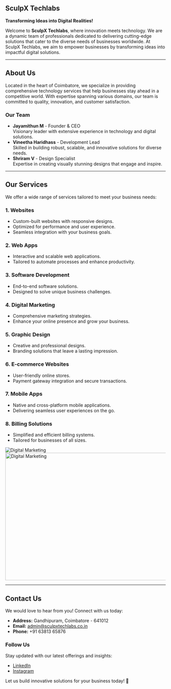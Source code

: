 
## SculpX Techlabs

**Transforming Ideas into Digital Realities!**

Welcome to **SculpX Techlabs**, where innovation meets technology. We are a dynamic team of professionals dedicated to delivering cutting-edge solutions that cater to the diverse needs of businesses worldwide. At SculpX Techlabs, we aim to empower businesses by transforming ideas into impactful digital solutions.

---

## About Us

Located in the heart of Coimbatore, we specialize in providing comprehensive technology services that help businesses stay ahead in a competitive world. With expertise spanning various domains, our team is committed to quality, innovation, and customer satisfaction.

### Our Team

- **Jayamithun M** - Founder & CEO  
  Visionary leader with extensive experience in technology and digital solutions.
- **Vineetha Haridhass** - Development Lead  
  Skilled in building robust, scalable, and innovative solutions for diverse needs.
- **Shriram V** - Design Specialist   
  Expertise in creating visually stunning designs that engage and inspire.

---

## Our Services

We offer a wide range of services tailored to meet your business needs:

### 1. **Websites**
   - Custom-built websites with responsive designs.
   - Optimized for performance and user experience.
   - Seamless integration with your business goals.

### 2. **Web Apps**
   - Interactive and scalable web applications.
   - Tailored to automate processes and enhance productivity.

### 3. **Software Development**
   - End-to-end software solutions.
   - Designed to solve unique business challenges.

### 4. **Digital Marketing**
   - Comprehensive marketing strategies.
   - Enhance your online presence and grow your business.

### 5. **Graphic Design**
   - Creative and professional designs.
   - Branding solutions that leave a lasting impression.

### 6. **E-commerce Websites**
   - User-friendly online stores.
   - Payment gateway integration and secure transactions.

### 7. **Mobile Apps**
   - Native and cross-platform mobile applications.
   - Delivering seamless user experiences on the go.

### 8. **Billing Solutions**
   - Simplified and efficient billing systems.
   - Tailored for businesses of all sizes.

![Digital Marketing](https://www.webhopers.in/uploads/1/digital-world-im.jpg)<br>
<img src="https://www.webhopers.in/uploads/1/digital-world-im.jpg" alt="Digital Marketing" width="800" height="400">



---

## Contact Us

We would love to hear from you! Connect with us today:

- **Address:** Gandhipuram, Coimbatore - 641012  
- **Email:** [admin@sculpxtechlabs.co.in](mailto:admin@sculpxtechlabs.co.in)  
- **Phone:** +91 63813 65876  

### Follow Us
Stay updated with our latest offerings and insights:

- [LinkedIn](https://linkedin.com/company/sculpx-techlabs)
- [Instagram](https://instagram.com/sculpx_techlabs)

Let us build innovative solutions for your business today! 🚀


<!--

**Here are some ideas to get you started:**

🙋‍♀️ A short introduction - what is your organization all about?
🌈 Contribution guidelines - how can the community get involved?
👩‍💻 Useful resources - where can the community find your docs? Is there anything else the community should know?
🍿 Fun facts - what does your team eat for breakfast?
🧙 Remember, you can do mighty things with the power of [Markdown](https://docs.github.com/github/writing-on-github/getting-started-with-writing-and-formatting-on-github/basic-writing-and-formatting-syntax)
-->
